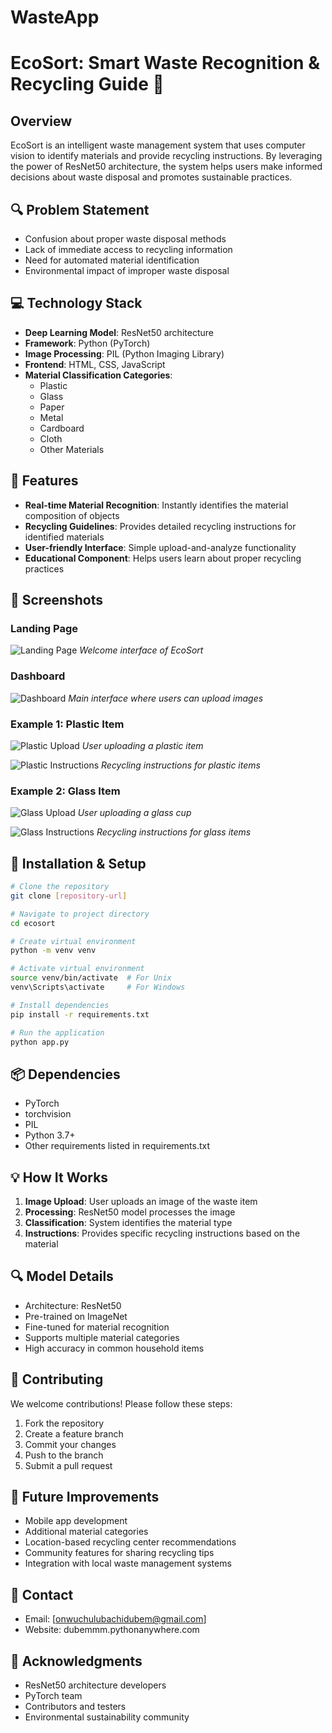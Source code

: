 # WasteApp
# EcoSort: Smart Waste Recognition & Recycling Guide 🌱

## Overview
EcoSort is an intelligent waste management system that uses computer vision to identify materials and provide recycling instructions. By leveraging the power of ResNet50 architecture, the system helps users make informed decisions about waste disposal and promotes sustainable practices.

## 🔍 Problem Statement
- Confusion about proper waste disposal methods
- Lack of immediate access to recycling information
- Need for automated material identification
- Environmental impact of improper waste disposal

## 💻 Technology Stack
- **Deep Learning Model**: ResNet50 architecture
- **Framework**: Python (PyTorch)
- **Image Processing**: PIL (Python Imaging Library)
- **Frontend**: HTML, CSS, JavaScript
- **Material Classification Categories**:
  - Plastic
  - Glass
  - Paper
  - Metal
  - Cardboard
  - Cloth
  - Other Materials

## 🚀 Features
- **Real-time Material Recognition**: Instantly identifies the material composition of objects
- **Recycling Guidelines**: Provides detailed recycling instructions for identified materials
- **User-friendly Interface**: Simple upload-and-analyze functionality
- **Educational Component**: Helps users learn about proper recycling practices

## 📸 Screenshots

### Landing Page
![Landing Page](screenshots/landing.png)
*Welcome interface of EcoSort*

### Dashboard
![Dashboard](screenshots/dashboard.png)
*Main interface where users can upload images*

### Example 1: Plastic Item
![Plastic Upload](screenshots/upload1.png)
*User uploading a plastic item*

![Plastic Instructions](screenshots/instruct1.png)
*Recycling instructions for plastic items*

### Example 2: Glass Item
![Glass Upload](screenshots/upload2.png)
*User uploading a glass cup*

![Glass Instructions](screenshots/instruct2.png)
*Recycling instructions for glass items*

## 🔧 Installation & Setup

```bash
# Clone the repository
git clone [repository-url]

# Navigate to project directory
cd ecosort

# Create virtual environment
python -m venv venv

# Activate virtual environment
source venv/bin/activate  # For Unix
venv\Scripts\activate     # For Windows

# Install dependencies
pip install -r requirements.txt

# Run the application
python app.py
```

## 📦 Dependencies
- PyTorch
- torchvision
- PIL
- Python 3.7+
- Other requirements listed in requirements.txt

## 💡 How It Works
1. **Image Upload**: User uploads an image of the waste item
2. **Processing**: ResNet50 model processes the image
3. **Classification**: System identifies the material type
4. **Instructions**: Provides specific recycling instructions based on the material

## 🔍 Model Details
- Architecture: ResNet50
- Pre-trained on ImageNet
- Fine-tuned for material recognition
- Supports multiple material categories
- High accuracy in common household items

## 🤝 Contributing
We welcome contributions! Please follow these steps:
1. Fork the repository
2. Create a feature branch
3. Commit your changes
4. Push to the branch
5. Submit a pull request

## 📝 Future Improvements
- Mobile app development
- Additional material categories
- Location-based recycling center recommendations
- Community features for sharing recycling tips
- Integration with local waste management systems

## 👥 Contact
- Email: [onwuchulubachidubem@gmail.com]
- Website: dubemmm.pythonanywhere.com


## 🙏 Acknowledgments
- ResNet50 architecture developers
- PyTorch team
- Contributors and testers
- Environmental sustainability community
